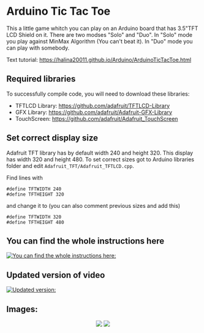 # Arduino Tic Tac Toe
This a little game whitch you can play on an Arduino board that has 3.5"TFT LCD Shield on it.
There are two modses "Solo" and "Duo". In "Solo" mode you play against MinMax Algorithm (You can't beat it). In "Duo" mode you can play with somebody.

Text tutorial: https://halina20011.github.io/Arduino/ArduinoTicTacToe.html

## Required libraries
To successfully compile code, you will need to download these libraries:</br>

- TFTLCD Library: https://github.com/adafruit/TFTLCD-Library
- GFX Library: https://github.com/adafruit/Adafruit-GFX-Library
- TouchScreen: https://github.com/adafruit/Adafruit_TouchScreen

## Set correct display size
Adafruit TFT library has by default width 240 and height 320. This display has width 320 and height 480.
To set correct sizes got to Arduino libraries folder and edit ```Adafruit_TFT/Adafruit_TFTLCD.cpp```.

Find lines with
```
#define TFTWIDTH 240
#define TFTHEIGHT 320
```
and change it to (you can also comment previous sizes and add this)
```
#define TFTWIDTH 320
#define TFTHEIGHT 480
```

## You can find the whole instructions here
[![You can find the whole instructions here:](https://img.youtube.com/vi/QE2UWFv8szw/maxresdefault.jpg)](https://www.youtube.com/watch?v=QE2UWFv8szw) </br>

## Updated version of video
[![Updated version:](https://img.youtube.com/vi/uN5qn51rdnU/maxresdefault.jpg)](https://youtu.be/uN5qn51rdnU) </br>

## Images:
<div style="text-align:center">
    <img src="https://halina20011.github.io/Images/ContentImages/arduinoTicTacToeImage1.jpg"/>
    <img src="/Images/image.jpg"/><div>
</div>
